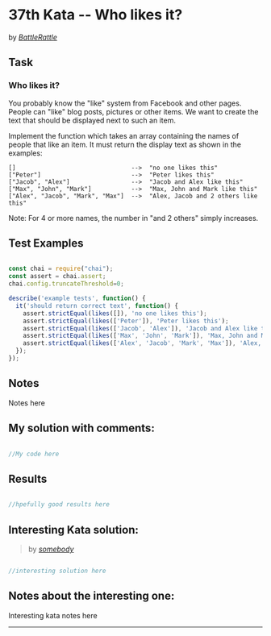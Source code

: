# 37th Kata -- Who likes it?






by *[BattleRattle](https://www.codewars.com/users/BattleRattle)*


## Task

### Who likes it?


You probably know the "like" system from Facebook and other pages. People can "like" blog posts, pictures or other items. We want to create the text that should be displayed next to such an item.

Implement the function which takes an array containing the names of people that like an item. It must return the display text as shown in the examples:
```
[]                                -->  "no one likes this"
["Peter"]                         -->  "Peter likes this"
["Jacob", "Alex"]                 -->  "Jacob and Alex like this"
["Max", "John", "Mark"]           -->  "Max, John and Mark like this"
["Alex", "Jacob", "Mark", "Max"]  -->  "Alex, Jacob and 2 others like this"
```
Note: For 4 or more names, the number in "and 2 others" simply increases.



## Test Examples

```js

const chai = require("chai");
const assert = chai.assert;
chai.config.truncateThreshold=0;

describe('example tests', function() {
  it('should return correct text', function() {
    assert.strictEqual(likes([]), 'no one likes this');
    assert.strictEqual(likes(['Peter']), 'Peter likes this');
    assert.strictEqual(likes(['Jacob', 'Alex']), 'Jacob and Alex like this');
    assert.strictEqual(likes(['Max', 'John', 'Mark']), 'Max, John and Mark like this');
    assert.strictEqual(likes(['Alex', 'Jacob', 'Mark', 'Max']), 'Alex, Jacob and 2 others like this');
  });
});
```


## Notes

Notes here

## My solution with comments:

```js

//My code here

```


## Results

```js

//hpefully good results here

```

## Interesting Kata solution:
> by *[somebody](LINKHERE)*

```js

//interesting solution here

```

## Notes about the interesting one:

Interesting kata notes here

---